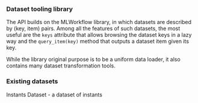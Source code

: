### Dataset tooling library

The API builds on the MLWorkflow library, in which datasets are described by (key, item) pairs.
Among all the features of such datasets, the most useful are the `keys` attribute that allows browsing the
dataset keys in a lazy way and the `query_item(key)` method that outputs a dataset item given its key.

While the library original purpose is to be a uniform data loader, it also contains many dataset transformation tools.

### Existing datasets

Instants Dataset - a dataset of instants
